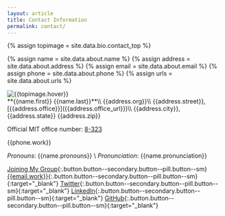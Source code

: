 ```yaml
---
layout: article
title: Contact Information
permalink: contact/
---
```

{% assign topimage = site.data.bio.contact_top %}

{% assign name = site.data.about.name %}
{% assign address = site.data.about.address %}
{% assign email = site.data.about.email %}
{% assign phone = site.data.about.phone %}
{% assign urls = site.data.about.urls %}


<div class="item">
<div class="item__image">
<img class="image-96--xl" src="{{topimage.image}}" title="{{topimage.hover}}"/>
</div>
<div class="item__content" markdown=1>
**{{name.first}} {{name.last}}**\\
{{address.org}}\\
{{address.street}}, [{{address.office}}]({{address.office_url}})\\
{{address.city}}, {{address.state}} {{address.zip}}

Official MIT office number:  [8-323](http://whereis.mit.edu/?go=8)

{{phone.work}}

</div>
</div>


*Pronouns*:  {{name.pronouns}} \\
*Pronunciation*:  {{name.pronunciation}}




[Joining My Group](/join){:.button.button--secondary.button--pill.button--sm}
[{{email.work}}](mailto:{{email.work}}){:.button.button--secondary.button--pill.button--sm}{:target="_blank"}
[Twitter]({{urls.twitter}}){:.button.button--secondary.button--pill.button--sm}{:target="_blank"}
[LinkedIn]({{urls.linkedin}}){:.button.button--secondary.button--pill.button--sm}{:target="_blank"}
[GitHub]({{urls.github}}){:.button.button--secondary.button--pill.button--sm}{:target="_blank"}


